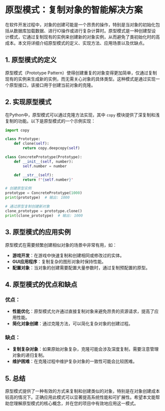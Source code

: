 
# 原型模式：复制对象的智能解决方案

在软件开发过程中，对象的创建可能是一个昂贵的操作，特别是当对象的初始化包括从数据库加载数据、进行IO操作或进行复杂计算时。原型模式是一种创建型设计模式，它通过复制现有的实例来创建新的对象实例，从而避免了类初始化时的高成本。本文将详细介绍原型模式的定义、实现方法、应用场景以及优缺点。

## 1. 原型模式的定义

原型模式（Prototype Pattern）使得创建重复的对象变得更加简单，仅通过复制现有的实例来生成新的实例，而无需关心对象的具体类型。这种模式是通过实现一个原型接口，该接口用于创建当前对象的克隆。

## 2. 实现原型模式

在Python中，原型模式可以通过克隆方法实现，其中 `copy` 模块提供了深复制和浅复制的功能。以下是原型模式的一个示例实现：

```python
import copy

class Prototype:
    def clone(self):
        return copy.deepcopy(self)

class ConcretePrototype(Prototype):
    def __init__(self, number):
        self.number = number

    def __str__(self):
        return f"{self.number}"

# 创建原型实例
prototype = ConcretePrototype(1000)
print(prototype)  # 输出: 1000

# 通过原型复制创建新对象
clone_prototype = prototype.clone()
print(clone_prototype)  # 输出: 1000
```

## 3. 原型模式的应用实例

原型模式在需要频繁创建相似对象的场景中非常有用，如：

- **游戏开发**：在游戏中快速复制和创建相同或修改过的实体。
- **GUI应用程序**：复制复杂的图形对象时保持性能。
- **配置对象**：当对象的创建需要配置大量参数时，通过复制预配置的原型。

## 4. 原型模式的优点和缺点

### 优点：
- **性能优化**：原型模式允许通过直接复制对象来避免昂贵的资源请求，提高了应用性能。
- **简化对象创建**：通过克隆方法，可以简化复杂对象的创建过程。

### 缺点：
- **复制复杂对象**：如果原始对象复杂，克隆可能会涉及深度复制，需要注意管理对象的递归复制。
- **维护困难**：在克隆过程中维护复杂对象的一致性可能会比较困难。

## 5. 总结

原型模式提供了一种有效的方式来复制和创建类似的对象，特别是在对象创建成本较高的情况下。正确应用此模式可以显著提高系统性能和可扩展性。希望本文能帮助您理解原型模式的核心概念，并在您的项目中有效地应用这一模式。

